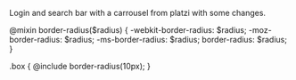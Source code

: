 Login and search bar with a carrousel from platzi with some changes.


@mixin border-radius($radius) {
-webkit-border-radius: $radius;
-moz-border-radius: $radius;
-ms-border-radius: $radius;
border-radius: $radius;
}

.box { @include border-radius(10px); }
